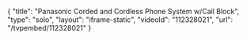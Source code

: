 {
    "title": "Panasonic Corded and Cordless Phone System w\/Call Block",
    "type": "solo",
    "layout": "iframe-static",
    "videoId": "112328021",
    "url": "\/tvpembed\/112328021"
}